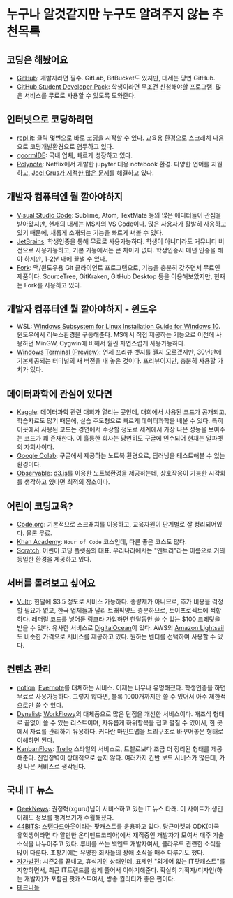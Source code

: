 # 누구나 알것같지만 누구도 알려주지 않는 추천목록

## 코딩은 해봤어요

* [GitHub](https://github.com): 개발자라면 필수. GitLab, BitBucket도 있지만, 대세는 당연 GitHub.
* [GitHub Student Developer Pack](https://education.github.com/pack): 학생이라면 무조건 신청해야할 프로그램. 많은 서비스를 무료로 사용할 수 있도록 도와준다.

## 인터넷으로 코딩하려면

* [repl.it](https://repl.it/): 클릭 몇번으로 바로 코딩을 시작할 수 있다. 교육용 환경으로 스크래치 다음으로 코딩개발환경으로 염두하고 있다.
* [goormIDE](https://ide.goorm.io/): 국내 업체, 빠르게 성장하고 있다.
* [Polynote](https://polynote.org/): Netflix에서 개발한 jupyter 대용 notebook 환경. 다양한 언어를 지원하고, [Joel Grus가 지적한 많은 문제](https://conferences.oreilly.com/jupyter/jup-ny/public/schedule/detail/68282)를 해결하고 있다.

## 개발자 컴퓨터엔 뭘 깔아야하지

* [Visual Studio Code](https://code.visualstudio.com/): Sublime, Atom, TextMate 등의 많은 에디터들이 관심을 받아왔지만, 현재의 대세는 MS사의 VS Code이다. 많은 사용자가 활발히 사용하고 있기 때문에, 새롭게 소개되는 기능을 빠르게 써볼 수 있다.
* [JetBrains](https://www.jetbrains.com/): 학생인증을 통해 무료로 사용가능하다. 학생이 아니더라도 커뮤니티 버전으로 사용가능하고, 기본 기능에서는 큰 차이가 없다. 학생인증시 매년 인증을 해야 하지만, 1-2분 내에 끝낼 수 있다.
* [Fork](https://git-fork.com/): 맥/윈도우용 Git 클라이언트 프로그램으로, 기능을 충분히 갖추면서 무료인 제품이다. SourceTree, GitKraken, GitHub Desktop 등을 이용해보았지만, 현재는 Fork를 사용하고 있다.

## 개발자 컴퓨터엔 뭘 깔아야하지 - 윈도우

* WSL: [Windows Subsystem for Linux Installation Guide for Windows 10](https://docs.microsoft.com/en-us/windows/wsl/install-win10). 윈도우에서 리눅스환경을 구동해준다. MS에서 직접 제공하는 기능으로 이전에 사용하던 MinGW, Cygwin에 비해서 훨씬 자연스럽게 사용가능하다.
* [Windows Terminal (Preview)](https://www.microsoft.com/en-us/p/windows-terminal-preview/9n0dx20hk701): 언제 프리뷰 뱃지를 뗄지 모르겠지만, 30년만에 기본제공되는 터미널의 새 버전을 내 놓은 것이다. 프리뷰이지만, 충분히 사용할 가치가 있다.

## 데이터과학에 관심이 있다면

* [Kaggle](https://www.kaggle.com/): 데이터과학 관련 대회가 열리는 곳인데, 대회에서 사용된 코드가 공개되고, 학습자료도 많기 때문에, 실습 주도형으로 빠르게 데이터과학을 배울 수 있다. 특히 이곳에서 사용된 코드는 경연에서 수상할 정도로 세계에서 가장 나은 성능을 보여주는 코드가 꽤 존재한다. 이 훌륭한 회사는 당연히도 구글에 인수되어 현재는 알파벳의 자회사이다.
* [Google Colab](https://colab.research.google.com/): 구글에서 제공하는 노트북 환경으로, 딥러닝을 테스트해볼 수 있는 환경이다.
* [Observable](https://observablehq.com/): [d3.js](https://d3js.org/)를 이용한 노트북환경을 제공하는데, 상호작용이 가능한 시각화를 생각하고 있다면 최적의 장소이다.

## 어린이 코딩교육?

* [Code.org](https://code.org/): 기본적으로 스크래치를 이용하고, 교육자원이 단계별로 잘 정리되어있다. 물론 무료.
* [Khan Academy](https://www.khanacademy.org/hourofcode): `Hour of Code` 코스인데, 다른 좋은 코스도 많다.
* [Scratch](https://scratch.mit.edu/): 어린이 코딩 플랫폼의 대표. 우리나라에서는 "엔트리"라는 이름으로 거의 동일한 환경을 제공하고 있다.

## 서버를 돌려보고 싶어요

* [Vultr](https://www.vultr.com/?ref=8375446-6G): 한달에 $3.5 정도로 서비스 가능하다. 종량제가 아니므로, 추가 비용을 걱정할 필요가 없고, 한국 업체들과 달리 트래픽양도 충분하므로, 토이프로젝트에 적합하다. 레퍼럴 코드를 넣어둔 링크라 가입하면 한달동안 쓸 수 있는 $100 크레딧을 받을 수 있다. 유사한 서비스로 [DigitalOcean](https://www.digitalocean.com/)이 있다. AWS의 [Amazon Lightsail](https://aws.amazon.com/ko/s/lp/epid1014-b/)도 비슷한 가격으로 서비스를 제공하고 있다. 원하는 벤더를 선택하여 사용할 수 있다.

## 컨텐츠 관리

* [notion](https://www.notion.so/): [Evernote](https://evernote.com/)를 대체하는 서비스. 이제는 너무나 유명해졌다. 학생인증을 하면 무료로 사용가능하다. 그렇지 않다면, 블록 1000개까지만 쓸 수 있어서 아주 제한적으로만 쓸 수 있다.
* [Dynalist](https://dynalist.io/): [WorkFlowy](https://workflowy.com/)의 대체품으로 많은 단점을 개선한 서비스이다. 개조식 형태로 끝없이 쓸 수 있는 리스트이며, 자유롭게 하위항목을 접고 펼칠 수 있어서, 한 곳에서 자료를 관리하기 유용하다. 커다란 마인드맵을 트리구조로 바꾸어놓은 형태로 이해하면 된다.
* [KanbanFlow](https://kanbanflow.com/): [Trello](https://trello.com/) 스타일의 서비스로, 트렐로보다 조금 더 정리된 형태를 제공해준다. 진입장벽이 상대적으로 높지 않다. 여러가지 칸반 보드 서비스가 많은데, 가장 나은 서비스로 생각된다.

## 국내 IT 뉴스

* [GeekNews](https://news.hada.io/): 권정혁(xguru)님이 서비스하고 있는 IT 뉴스 타래. 이 사이트가 생긴 이래도 정보를 챙겨보기가 수월해졌다.
* [44BITS](https://www.44bits.io/ko): [스탠다드아웃](https://stdout.fm/)이라는 팟캐스트를 운용하고 있다. 당근마켓과 ODK(미국 유학생이라면 다 알만한 온디맨드코리아)에서 재직중인 개발자가 모여서 매주 기술 소식을 나누어주고 있다. 루비를 쓰는 백엔드 개발자여서, 클라우드 관련한 소식을 많이 다룬다. 초창기에는 유명한 회사들의 장애 소식을 매주 다루기도 했다.
* [자가발전](http://zagavarzeon.com/): 시즌2를 끝내고, 휴식기인 상태인데, 표제인 "외계어 없는 IT팟캐스트"를 지향하면서, 최근 IT트렌드를 쉽게 풀어서 이야기해준다. 확실히 기획자/디자인(하는 개발자)가 포함된 팟캐스트여서, 방송 퀄리티가 좋은 편이다.
* [테크니들](http://techneedle.com/)

<vue-disqus/>
